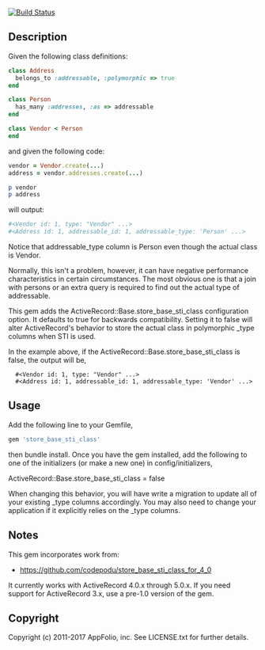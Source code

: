 [![Build Status](https://travis-ci.org/appfolio/store_base_sti_class.svg?branch=master)](https://travis-ci.org/appfolio/store_base_sti_class)
## Description

Given the following class definitions:

```ruby
class Address
  belongs_to :addressable, :polymorphic => true
end

class Person
  has_many :addresses, :as => addressable
end

class Vendor < Person
end
```

and given the following code:

```ruby
vendor = Vendor.create(...)
address = vendor.addresses.create(...)

p vendor
p address
```

will output:

```ruby
#<Vendor id: 1, type: "Vendor" ...>
#<Address id: 1, addressable_id: 1, addressable_type: 'Person' ...>
```

Notice that addressable_type column is Person even though the actual class is Vendor.

Normally, this isn't a problem, however, it can have negative performance characteristics in certain circumstances. The most obvious one is that
a join with persons or an extra query is required to find out the actual type of addressable.

This gem adds the ActiveRecord::Base.store_base_sti_class configuration option. It defaults to true for backwards compatibility. Setting it to false will alter ActiveRecord's behavior to store the actual class in polymorphic _type columns when STI is used.

In the example above, if the ActiveRecord::Base.store_base_sti_class is false, the output will be,
```
  #<Vendor id: 1, type: "Vendor" ...>
  #<Address id: 1, addressable_id: 1, addressable_type: 'Vendor' ...>
```

## Usage

Add the following line to your Gemfile,

```ruby
gem 'store_base_sti_class'
```

then bundle install. Once you have the gem installed, add the following to one of the initializers (or make a new one) in config/initializers,

  ActiveRecord::Base.store_base_sti_class = false

When changing this behavior, you will have write a migration to update all of your existing _type columns accordingly. You may also need to change your application if it explicitly relies on the _type columns.

## Notes

This gem incorporates work from:
- https://github.com/codepodu/store_base_sti_class_for_4_0

It currently works with ActiveRecord 4.0.x through 5.0.x. If you need support for ActiveRecord 3.x, use a pre-1.0 version of the gem.

## Copyright

Copyright (c) 2011-2017 AppFolio, inc. See LICENSE.txt for
further details.

